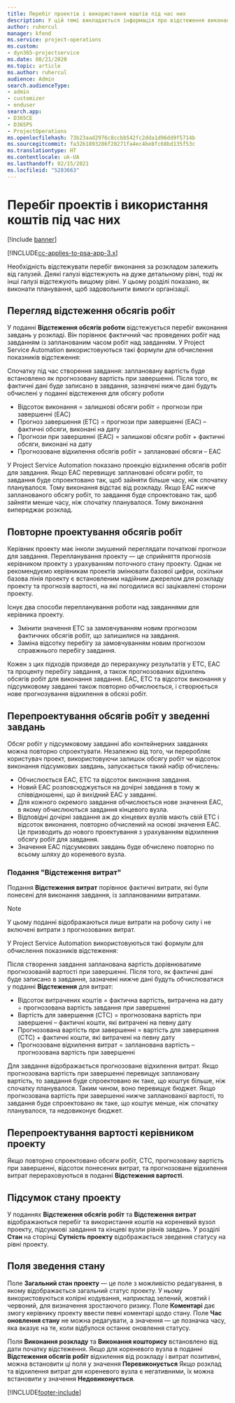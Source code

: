 ```yaml
---
title: Перебіг проектів і використання коштів під час них
description: У цій темі викладається інформація про відстеження виконання проекту та витрачання коштів.
author: ruhercul
manager: kfend
ms.service: project-operations
ms.custom:
- dyn365-projectservice
ms.date: 08/21/2020
ms.topic: article
ms.author: ruhercul
audience: Admin
search.audienceType:
- admin
- customizer
- enduser
search.app:
- D365CE
- D365PS
- ProjectOperations
ms.openlocfilehash: 73b23aad2976c8ccbb542fc2dda1d96dd9f5714b
ms.sourcegitcommit: fa32b1893286f20271fa4ec4be8fc68bd135f53c
ms.translationtype: HT
ms.contentlocale: uk-UA
ms.lasthandoff: 02/15/2021
ms.locfileid: "5283663"
---
```

# <a name="project-progress-and-cost-consumption"></a>Перебіг проектів і використання коштів під час них

[!include [banner](../includes/psa-now-project-operations.md)]

[!INCLUDE[cc-applies-to-psa-app-3.x](../includes/cc-applies-to-psa-app-3x.md)]

Необхідність відстежувати перебіг виконання за розкладом залежить від галузей. Деякі галузі відстежують на дуже детальному рівні, тоді як інші галузі відстежують вищому рівні. У цьому розділі показано, як виконати планування, щоб задовольнити вимоги організації.

## <a name="effort-tracking-view"></a>Перегляд відстеження обсягів робіт

У поданні **Відстеження обсягів роботи** відстежується перебіг виконання завдань у розкладі. Він порівнює фактичний час проведених робіт над завданням із запланованим часом робіт над завданням. У Project Service Automation використовуються такі формули для обчислення показників відстеження:

Спочатку під час створення завдання: заплановану вартість буде встановлено як прогнозовану вартість при завершенні. Після того, як фактичні дані буде записано в завдання, зазначені нижче дані будуть обчислені у поданні відстеження для обсягу роботи

- Відсоток виконання = залишкові обсяги робіт ÷ прогнози при завершенні (EAC) 
- Прогноз завершення (ETC) = прогнози при завершенні (EAC) – фактичні обсяги, виконані на дату 
- Прогнози при завершенні (EAC) = залишкові обсяги робіт + фактичні обсяги, виконані на дату 
- Прогнозоване відхилення обсягів робіт = заплановані обсяги – EAC

У Project Service Automation показано проекцію відхилення обсягів робіт для завдання. Якщо EAC перевищує заплановані обсяги робіт, то завдання буде спроектовано так, щоб зайняти більше часу, ніж спочатку планувалося. Тому виконання відстає від розкладу. Якщо EAC нижче запланованого обсягу робіт, то завдання буде спроектовано так, щоб зайняти менше часу, ніж спочатку планувалося. Тому виконання випереджає розклад.

## <a name="reprojecting-effort"></a>Повторне проектування обсягів робіт

Керівник проекту має інколи змушений переглядати початкові прогнози для завдання. Перепланування проекту — це сприйняття прогнозів керівником проекту з урахуванням поточного стану проекту. Однак не рекомендуємо керівникам проектів змінювати базової цифри, оскільки базова лінія проекту є встановленим надійним джерелом для розкладу проекту та прогнозів вартості, на які погодилися всі зацікавлені сторони проекту.

Існує два способи перепланування роботи над завданнями для керівника проекту.

- Змінити значення ETC за замовчуванням новим прогнозом фактичних обсягів робіт, що залишилися на завдання. 
- Заміна відсотку перебігу за замовчуванням новим прогнозом справжнього перебігу завдання.

Кожен з цих підходів призведе до перерахунку результатів у ETC, EAC та проценту перебігу завдання, а також прогнозованих відхилень обсягів робіт для виконання завдання. EAC, ETC та відсоток виконання у підсумковому завданні також повторно обчислюється, і створюється нове прогнозування відхилення в обсязі робіт.

## <a name="reprojection-of-effort-on-summary-tasks"></a>Перепроектування обсягів робіт у зведенні завдань

Обсяг робіт у підсумковому завданні або контейнерних завданнях можна повторно спроектувати. Незалежно від того, чи переробляє користувач проект, використовуючи залишок обсягу робіт чи відсоток виконання підсумкових завдань, запускається такий набір обчислень:

- Обчислюється EAC, ETC та відсоток виконання завдання.
- Новий EAC розповсюджується на дочірні завдання в тому ж співвідношенні, що й вихідний EAC у завданні.
- Для кожного окремого завдання обчислюється нове значення EAC, в якому обчислюються завдання кінцевого вузла. 
- Відповідні дочірні завдання аж до кінцевих вузлів мають свій ETC і відсоток виконання, повторно обчислений на основі значення EAC. Це призводить до нового проектування з урахуванням відхилення обсягу робіт для завдання. 
- Значення EAC підсумкових завдань буде обчислено повторно по всьому шляху до кореневого вузла.

### <a name="cost-tracking-view"></a>Подання "Відстеження витрат" 

Подання **Відстеження витрат** порівнює фактичні витрати, які були понесені для виконання завдання, із запланованими витратами. 

> [!NOTE]
> У цьому поданні відображаються лише витрати на робочу силу і не включені витрати з прогнозованих витрат. 

У Project Service Automation використовуються такі формули для обчислення показників відстеження:

Після створення завдання запланована вартість дорівнюватиме прогнозованій вартості при завершенні. Після того, як фактичні дані буде записано в завдання, зазначені нижче дані будуть обчислюватися у поданні **Відстеження** для витрат:

 - Відсоток витрачених коштів = фактична вартість, витрачена на дату ÷ прогнозована вартість завдання при завершенні
 - Вартість для завершення (CTC) = прогнозована вартість при завершенні – фактичні кошти, які витрачені на певну дату
 - Прогнозована вартість при завершенні = вартість для завершення (CTC) + фактичні кошти, які витрачені на певну дату
 - Прогнозоване відхилення витрат = запланована вартість – прогнозована вартість при завершенні

Для завдання відображається прогнозоване відхилення витрат. Якщо прогнозована вартість при завершенні перевищує заплановану вартість, то завдання буде спроектовано як таке, що коштує більше, ніж спочатку планувалося. Таким чином, воно перевищує бюджет. Якщо прогнозована вартість при завершенні нижче запланованої вартості, то завдання буде спроектовано як таке, що коштує менше, ніж спочатку планувалося, та недовиконує бюджет.

## <a name="project-managers-reprojection-of-cost"></a>Перепроектування вартості керівником проекту

Якщо повторно спроектовано обсяги робіт, CTC, прогнозовану вартість при завершенні, відсоток понесених витрат, та прогнозоване відхилення витрат перераховуються в поданні **Відстеження вартості**.

## <a name="project-status-summary"></a>Підсумок стану проекту

У поданнях **Відстеження обсягів робіт** та **Відстеження витрат** відображаються перебіг та використання коштів на кореневий вузол проекту, підсумкові завдання та кінцеві вузли рівнів завдань. У розділі **Стан** на сторінці **Сутність проекту** відображається зведення статусу на рівні проекту.

## <a name="status-summary-fields"></a>Поля зведення стану

Поле **Загальний стан проекту** — це поле з можливістю редагування, в якому відображається загальний статус проекту. У ньому використовуються колірні кодування, наприклад зелений, жовтий і червоний, для визначення зростаючого ризику. Поле **Коментарі** дає змогу керівнику проекту ввести певні коментарі щодо стану. Поле **Час оновлення стану** не можна редагувати, а значення — це позначка часу, яка вказує на те, коли відбулося останнє оновлення статусу.

Поля **Виконання розкладу** та **Виконання кошторису** встановлено від дати початку відстеження. Якщо для кореневого вузла в поданні **Відстеження обсягів робіт** відхилення від розкладу і витрат позитивні, можна встановити ці поля у значення **Перевиконується** Якщо розклад та відхилення витрат для кореневого вузла є негативними, їх можна встановити у значення **Недовиконується**.


[!INCLUDE[footer-include](../includes/footer-banner.md)]